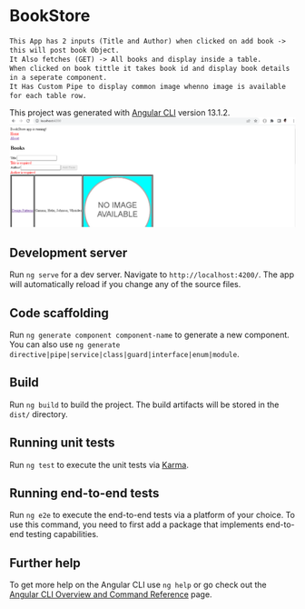 # BookStore
```
This App has 2 inputs (Title and Author) when clicked on add book -> this will post book Object.
It Also fetches (GET) -> All books and display inside a table.
When clicked on book tittle it takes book id and display book details in a seperate component.
It Has Custom Pipe to display common image whenno image is available for each table row. 
```
This project was generated with [Angular CLI](https://github.com/angular/angular-cli) version 13.1.2.
![App Image](https://github.com/Arbazbms/Angular-Book-Project/blob/main/src/assets/images/app-image.PNG)

## Development server

Run `ng serve` for a dev server. Navigate to `http://localhost:4200/`. The app will automatically reload if you change any of the source files.

## Code scaffolding

Run `ng generate component component-name` to generate a new component. You can also use `ng generate directive|pipe|service|class|guard|interface|enum|module`.

## Build

Run `ng build` to build the project. The build artifacts will be stored in the `dist/` directory.

## Running unit tests

Run `ng test` to execute the unit tests via [Karma](https://karma-runner.github.io).

## Running end-to-end tests

Run `ng e2e` to execute the end-to-end tests via a platform of your choice. To use this command, you need to first add a package that implements end-to-end testing capabilities.

## Further help

To get more help on the Angular CLI use `ng help` or go check out the [Angular CLI Overview and Command Reference](https://angular.io/cli) page.
